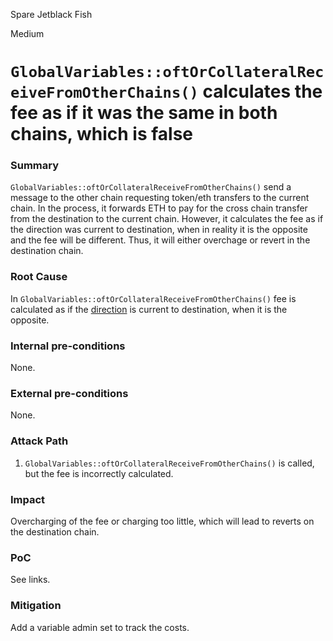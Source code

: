 Spare Jetblack Fish

Medium

# `GlobalVariables::oftOrCollateralReceiveFromOtherChains()` calculates the fee as if it was the same in both chains, which is false

### Summary

`GlobalVariables::oftOrCollateralReceiveFromOtherChains()` send a message to the other chain requesting token/eth transfers to the current chain. In the process, it forwards ETH to pay for the cross chain transfer from the destination to the current chain. However, it calculates the fee as if the direction was current to destination, when in reality it is the opposite and the fee will be different. Thus, it will either overchage or revert in the destination chain.

### Root Cause

In `GlobalVariables::oftOrCollateralReceiveFromOtherChains()` fee is calculated as if the [direction](https://github.com/sherlock-audit/2024-11-autonomint/blob/main/Blockchain/Blockchian/contracts/Core_logic/GlobalVariables.sol#L250) is current to destination, when it is the opposite.

### Internal pre-conditions

None.

### External pre-conditions

None.

### Attack Path

1. `GlobalVariables::oftOrCollateralReceiveFromOtherChains()` is called, but the fee is incorrectly calculated.

### Impact

Overcharging of the fee or charging too little, which will lead to reverts on the destination chain.

### PoC

See links.

### Mitigation

Add a variable admin set to track the costs.